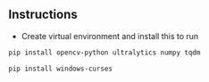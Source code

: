 ## Instructions 
- Create virtual environment and install this to run 

```bash
pip install opencv-python ultralytics numpy tqdm
```
```bash
pip install windows-curses
```

